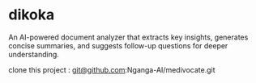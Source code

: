 # dikoka

An AI-powered document analyzer that extracts key insights, generates concise summaries, and suggests follow-up questions for deeper understanding.

clone this project : git@github.com:Nganga-AI/medivocate.git
